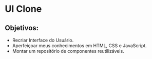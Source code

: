 # UI Clone

## Objetivos:

- Recriar Interface do Usuário.
- Aperfeiçoar meus conhecimentos em HTML, CSS e JavaScript.
- Montar um repositório de componentes reutilizáveis.
